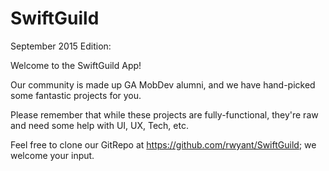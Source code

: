 # SwiftGuild
September 2015 Edition: 

Welcome to the SwiftGuild App!

Our community is made up GA MobDev alumni, and we have hand-picked some fantastic projects for you.

Please remember that while these projects are fully-functional, they're raw and need some help with UI, UX, Tech, etc. 

Feel free to clone our GitRepo at https://github.com/rwyant/SwiftGuild; we welcome your input.